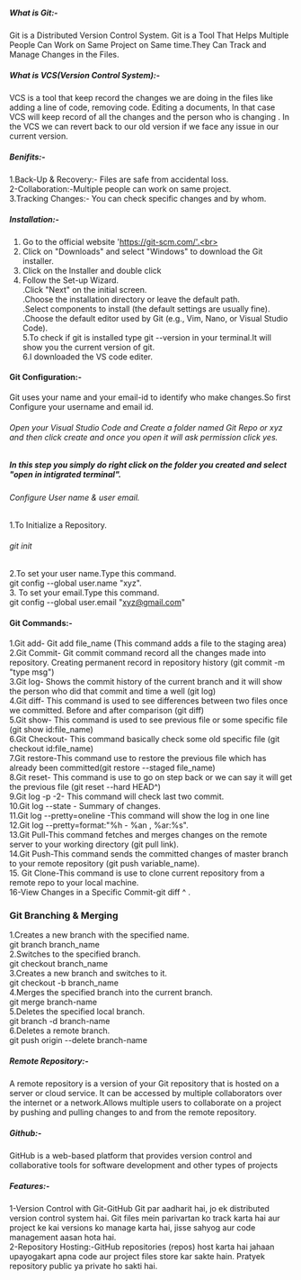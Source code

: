##### What is Git:-
Git is a Distributed Version Control System. Git is a Tool That Helps Multiple People Can Work on Same Project on Same time.They Can Track and Manage Changes in the Files.

##### What is VCS(Version Control System):-
VCS is a tool that keep record the changes we are doing in the files like adding a line of code, removing code. Editing a documents, In that case VCS will keep record of  all the changes and the person who is changing .
In the VCS we can revert back to our old version if we face any issue in our current version.
##### Benifits:-
1.Back-Up & Recovery:- Files are safe from accidental loss.<br>
2-Collaboration:-Multiple people can work on same project.<br>
3.Tracking Changes:- You can check specific changes and by whom.
##### Installation:-
1. Go to the official website 'https://git-scm.com/'.<br>
2. Click on "Downloads" and select "Windows" to download the Git installer.<br>
3. Click on the Installer and double click<br>
4. Follow the Set-up Wizard.<br>
   .Click "Next" on the initial screen.<br>
   .Choose the installation directory or leave the default path.<br>
   .Select components to install (the default settings are usually fine).<br>
   .Choose the default editor used by Git (e.g., Vim, Nano, or Visual Studio Code).<br>
5.To check if git is installed type git --version in your terminal.It will show you the current version of git.<br>
6.I downloaded the VS code editer.<br>
#### Git Configuration:-
Git uses your name and your email-id to identify who make changes.So first Configure your username and email id.<br>
###### Open your Visual Studio Code and Create a folder named Git Repo or xyz and then click create and once you open it will ask permission click yes. #####
##### In this step you simply do right click on the folder you created and select "open in intigrated terminal". ##### 
###### Configure User name & user email. ######
1.To Initialize a Repository.<br>
   ###### git init #######
2.To set your user name.Type this command.<br>
   git config --global user.name "xyz".<br>
3. To set your email.Type this command.<br>
   git config --global user.email "xyz@gmail.com"
#### Git Commands:- ####
1.Git add- Git add file_name (This command adds a file to the staging area) <br>
2.Git Commit- Git commit command record all the changes made into repository. Creating permanent record in repository 
  history (git commit -m "type msg") <br>
3.Git log- Shows the commit history of the current branch and it will show the person who did that commit and time a well 
  (git log) <br>
4.Git diff- This command is used to see differences between two files once we committed. Before and after comparison (git 
   diff) <br>
5.Git show- This command is used to see previous file or some specific file (git show id:file_name) <br>
6.Git Checkout- This command basically check some old specific file (git checkout id:file_name) <br>
7.Git restore-This command use to restore the previous file which has already been committed(git restore --staged file_name) <br>
8.Git reset- This command is use to go on step back or we can say it will get the previous file (git reset --hard HEAD^) <br>
9.Git log -p -2- This command will check last two commit.<br>
10.Git log --state - Summary of changes. <br>
11.Git log --pretty=oneline -This command will show the log in one line<br>
12.Git log --pretty=format:"%h - %an , %ar:%s". <br>
13.Git Pull-This command fetches and merges changes on the remote server to your working directory (git pull link).<br>
14.Git Push-This command sends the committed changes of master branch to your remote repository (git push variable_name).<br>
15. Git Clone-This command is use to clone current repository from a remote repo to your local machine. <br>
16-View Changes in a Specific Commit-git diff <commit-id>^ <commit-id>.<br>
### Git Branching & Merging ###
1.Creates a new branch with the specified name.<br>
git branch branch_name <br>
2.Switches to the specified branch.<br>
git checkout branch_name<br>
3.Creates a new branch and switches to it.<br>
git checkout -b branch_name<br>
4.Merges the specified branch into the current branch.<br>
git merge branch-name<br>
5.Deletes the specified local branch.<br>
git branch -d branch-name<br>
6.Deletes a remote branch.<br>
git push origin --delete branch-name

##### Remote Repository:- #####
A remote repository is a version of your Git repository that is hosted on a server or cloud service. It can be accessed by multiple collaborators over the internet or a network.Allows multiple users to collaborate on a project by pushing and pulling changes to and from the remote repository.

##### Github:- ##### 
GitHub is a web-based platform that provides version control and collaborative tools for software development and other types of projects

##### Features:- #####
1-Version Control with Git-GitHub Git par aadharit hai, jo ek distributed version control system hai. Git files mein parivartan ko track karta hai aur project ke kai versions ko manage karta hai, jisse sahyog aur code management aasan hota hai.<br>
2-Repository Hosting:-GitHub repositories (repos) host karta hai jahaan upayogakart apna code aur project files store kar sakte hain. Pratyek repository public ya private ho sakti hai.<br>























 

